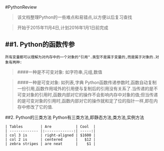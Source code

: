 #PythonReview
>该文档整理Python的一些难点和易错点,以方便以后复习查找

>开始于2015年11月4日,计划2016年1月1日前完成

##1. Python的函数传参
---

    所有变量都可以理解为对内存中的一个对象的"引用".类型不是属于变量的,而是属于对象的.对象有两种:

> ####一种是不可变对象:
    如字符串,元组,数值
    
> ####一种是可变对象:
    如列表,字典
    Python函数传递参数时,函数自动复制一份引用,函数作用域外的引用便与复制后的引用没有关系了.当传递的是不可变对象的引用时,函数内部对它的操作不会影响内存中对象的值;但当传递的是可变对象的引用时,函数内部对它的操作就和定了位的指针一样,即在内存中修改了它的值.

##2. Python的三类方法
    Python有三类方法,即静态方法,类方法,实例方法
    
    | Tables        | Are           | Cool  |
    | ------------- |:-------------:| -----:|
    | col 3 is      | right-aligned | $1600 |
    | col 2 is      | centered      |   $12 |
    | zebra stripes | are neat      |    $1 |
